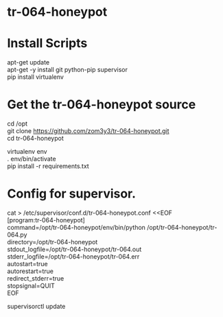 # tr-064-honeypot 

# Install Scripts  
apt-get update  
apt-get -y install git python-pip supervisor  
pip install virtualenv  

# Get the tr-064-honeypot source  
cd /opt  
git clone https://github.com/zom3y3/tr-064-honeypot.git  
cd tr-064-honeypot  

virtualenv env  
. env/bin/activate  
pip install -r requirements.txt  

# Config for supervisor.  
cat > /etc/supervisor/conf.d/tr-064-honeypot.conf <<EOF  
[program:tr-064-honeypot]  
command=/opt/tr-064-honeypot/env/bin/python /opt/tr-064-honeypot/tr-064.py   
directory=/opt/tr-064-honeypot  
stdout_logfile=/opt/tr-064-honeypot/tr-064.out  
stderr_logfile=/opt/tr-064-honeypot/tr-064.err  
autostart=true  
autorestart=true  
redirect_stderr=true  
stopsignal=QUIT  
EOF  

supervisorctl update

